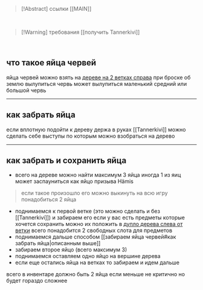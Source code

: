 >[!Abstract] ссылки
>[[MAIN]]
>

<br>

>[!Warning] требования
>[[получить Tannerkivi]]

<br>

## что такое яйца червей

яйца червей можно взять на [дереве на 2 ветках справа](https://noitamap.com/?x=-1037&y=-459&zoom=856&map=regular-main-branch)
при броске об землю вылупиться червь 
может вылупиться маленький средний или большой червь

---
## как забрать яйца 
если вплотную подойти к дереву держа в руках [[Tannerkivi]] можно сделать себе выступы по которым можно взобраться на дерево

---
## как забрать и сохранить яйца 
- всего на дереве можно найти максимум 3 яйца
иногда 1 из яиц может заспауниться как яйцо призыва Hämis
>если такое произошло его можно выкинуть на всю игру понадобиться 2 яйца
- поднимаемся к первой ветке (это можно сделать и без [[Tannerkivi]]) и забираем его 
если у вас есть предметы которые хочется сохранить можно их положить в [дупло дерева слева от ветки](https://noitamap.com/?x=-1287&y=-426&zoom=882&map=regular-main-branch)
всего понадобится $2$ свободных слота для предметов
- поднимаемся дальше способом [[забираем яйца червей#как забрать яйца|описанным выше]]
- забираем второе яйцо (всего максимум 3)
- поднимаемся оставляем одно яйцо на вершине дерева
- если еще остались яйца на ветках то забираем и идем дальше

всего в инвентаре должно быть 2 яйца если меньше не критично но будет гораздо сложнее